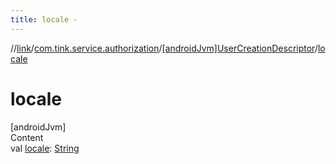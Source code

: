 ```yaml
---
title: locale -
---
```

//[link](../../index.md)/[com.tink.service.authorization](../index.md)/[[androidJvm]UserCreationDescriptor](index.md)/[locale](locale.md)



# locale  
[androidJvm]  
Content  
val [locale](locale.md): [String](https://kotlinlang.org/api/latest/jvm/stdlib/kotlin/-string/index.html)  




